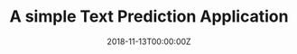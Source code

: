 ---
title: A simple Text Prediction Application
date: "2018-11-13T00:00:00Z"
mytype: software
summary: A simple text prediction application built for Data Science Specialization in Coursera.
links:
  - type: code
    url: "https://github.com/subroy13/datasciencecoursera/tree/gh-pages/CapstoneProject"
  - type: distribution
    content: "[Shiny Web App](https://subroy13.shinyapps.io/TextPredictionSystem/)"
---